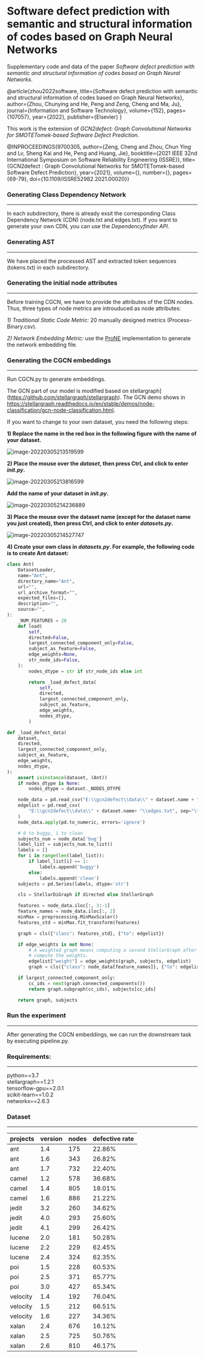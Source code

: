 # Software defect prediction with semantic and structural information of codes based on Graph Neural Networks

Supplementary code and data of the paper *Software defect prediction with semantic and structural information of codes based on Graph Neural Networks*.

@article{zhou2022software,
  title={Software defect prediction with semantic and structural information of codes based on Graph Neural Networks},
  author={Zhou, Chunying and He, Peng and Zeng, Cheng and Ma, Ju},
  journal={Information and Software Technology},
  volume={152},
  pages={107057},
  year={2022},
  publisher={Elsevier}
}

This work is the extension of *GCN2defect: Graph Convolutional Networks for SMOTETomek-based Software Defect Prediction*.

@INPROCEEDINGS{9700305, 
author={Zeng, Cheng and Zhou, Chun Ying and Lv, Sheng Kai and He, Peng and Huang, Jie}, 
booktitle={2021 IEEE 32nd International Symposium on Software Reliability Engineering (ISSRE)}, title={GCN2defect : Graph Convolutional Networks for SMOTETomek-based Software Defect Prediction}, 
year={2021}, 
volume={}, 
number={}, 
pages={69-79}, 
doi={10.1109/ISSRE52982.2021.00020}}

### Generating Class Dependency Network

---

In each subdirectory, there is already exsit the corresponding Class Dependency Network (CDN) (node.txt and edges.txt). If you want to generate your own CDN, you can use the *Dependencyfinder API*.

### Generating AST

------

We have placed the processed AST and extracted token sequences (tokens.txt) in each subdirectory.

### Generating the initial node attributes

---

Before  training  CGCN,  we have to provide the attributes of the CDN nodes. Thus, three types of node metrics are introuduced as node attributes:

*1) Traditional  Static  Code  Metric:* 20 manually designed metrics (Process-Binary.csv).

*2) Network  Embedding  Metric:* use the [ProNE](https://github.com/THUDM/ProNE) implementation to generate the network embedding file.

### Generating the CGCN embeddings

---

Run CGCN.py to generate embeddings.

The GCN part of our model is modified based on stellargraph](https://github.com/stellargraph/stellargraph). The GCN demo shows in https://stellargraph.readthedocs.io/en/stable/demos/node-classification/gcn-node-classification.html. 

If you want to change to your own dataset, you need the following steps:

**1) Replace the name in the red box in the following figure with the name of your dataset.**

 ![image-20220305213519599](https://github.com/Emily-zcy/GCN2defect/blob/main/img/image-20220305213519599.png)

**2) Place the mouse over the *dataset*, then press Ctrl, and click to enter *_init_.py*.**

 ![image-20220305213816599](https://github.com/Emily-zcy/GCN2defect/blob/main/img/image-20220305213816599.png)

**Add the name of your dataset in *_init_.py*.** 

 ![image-20220305214236889](https://github.com/Emily-zcy/GCN2defect/blob/main/img/image-20220305214236889.png)

**3) Place the mouse over the dataset name (except for the dataset name you just created), then press Ctrl, and click to enter *datasets.py*.**

 ![image-20220305214527747](https://github.com/Emily-zcy/GCN2defect/blob/main/img/image-20220305214527747.png)

**4) Create your own class in *datasets.py*. For example, the following code is to create Ant dataset:**

```python
class Ant(
    DatasetLoader,
    name="Ant",
    directory_name="Ant",
    url="",
    url_archive_format="",
    expected_files=[],
    description="",
    source="",
):
    _NUM_FEATURES = 20
    def load(
        self,
        directed=False,
        largest_connected_component_only=False,
        subject_as_feature=False,
        edge_weights=None,
        str_node_ids=False,
    ):
        nodes_dtype = str if str_node_ids else int

        return _load_defect_data(
            self,
            directed,
            largest_connected_component_only,
            subject_as_feature,
            edge_weights,
            nodes_dtype,
        )
```

```python
def _load_defect_data(
    dataset,
    directed,
    largest_connected_component_only,
    subject_as_feature,
    edge_weights,
    nodes_dtype,
):
    assert isinstance(dataset, (Ant))
    if nodes_dtype is None:
        nodes_dtype = dataset._NODES_DTYPE

    node_data = pd.read_csv("E:\\gcn2defect\\data\\" + dataset.name + "\\Process-Binary.csv")
    edgelist = pd.read_csv(
        "E:\\gcn2defect\\data\\" + dataset.name+ "\\edges.txt", sep="\t", header=None, names=["target", "source"], dtype=nodes_dtype
    )
    node_data.apply(pd.to_numeric, errors='ignore')

    # 0 to buggy, 1 to clean
    subjects_num = node_data['bug']
    label_list = subjects_num.to_list()
    labels = []
    for i in range(len(label_list)):
        if label_list[i] == 1:
            labels.append('buggy')
        else:
            labels.append('clean')
    subjects = pd.Series(labels, dtype='str')

    cls = StellarDiGraph if directed else StellarGraph

    features = node_data.iloc[:, 3:-1]
    feature_names = node_data.iloc[:, 2]
    minMax = preprocessing.MinMaxScaler()
    features_std = minMax.fit_transform(features)

    graph = cls({"class": features_std}, {"to": edgelist})

    if edge_weights is not None:
        # A weighted graph means computing a second StellarGraph after using the unweighted one to
        # compute the weights.
        edgelist["weight"] = edge_weights(graph, subjects, edgelist)
        graph = cls({"class": node_data[feature_names]}, {"to": edgelist})

    if largest_connected_component_only:
        cc_ids = next(graph.connected_components())
        return graph.subgraph(cc_ids), subjects[cc_ids]

    return graph, subjects
```

### Run the experiment

---

After generating the CGCN embeddings, we can run the downstream task by executing pipeline.py.

### Requirements:  

------

python==3.7  
stellargraph==1.2.1  
tensorflow-gpu==2.0.1  
scikit-learn==1.0.2  
networkx==2.6.3  

### Dataset

------

| projects | version | nodes | defective rate |
| -------- | ------- | ----- | :------------- |
| ant      | 1.4     | 175   | 22.86%         |
| ant      | 1.6     | 343   | 26.82%         |
| ant      | 1.7     | 732   | 22.40%         |
| camel    | 1.2     | 578   | 36.68%         |
| camel    | 1.4     | 805   | 18.01%         |
| camel    | 1.6     | 886   | 21.22%         |
| jedit    | 3.2     | 260   | 34.62%         |
| jedit    | 4.0     | 293   | 25.60%         |
| jedit    | 4.1     | 299   | 26.42%         |
| lucene   | 2.0     | 181   | 50.28%         |
| lucene   | 2.2     | 229   | 62.45%         |
| lucene   | 2.4     | 324   | 62.35%         |
| poi      | 1.5     | 228   | 60.53%         |
| poi      | 2.5     | 371   | 65.77%         |
| poi      | 3.0     | 427   | 65.34%         |
| velocity | 1.4     | 192   | 76.04%         |
| velocity | 1.5     | 212   | 66.51%         |
| velocity | 1.6     | 227   | 34.36%         |
| xalan    | 2.4     | 676   | 16.12%         |
| xalan    | 2.5     | 725   | 50.76%         |
| xalan    | 2.6     | 810   | 46.17%         |
